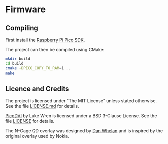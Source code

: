 # Firmware

## Compiling

First install the [Raspberry Pi Pico SDK](https://datasheets.raspberrypi.com/pico/getting-started-with-pico.pdf).

The project can then be compiled using CMake:
```bash
mkdir build
cd build
cmake -DPICO_COPY_TO_RAM=1 ..
make
```

## Licence and Credits

The project is licensed under "The MIT License" unless stated otherwise.
See the file [LICENSE.md](LICENSE.md) for details.

[PicoDVI](https://github.com/Wren6991/PicoDVI) by Luke Wren is licensed
under a BSD 3-Clause License.  See the file
[LICENSE](src/libdvi/LICENSE) for details.

The N-Gage QD overlay was designed by [Dan
Whelan](https://danwhelan.ie/) and is inspired by the original overlay
used by Nokia.
